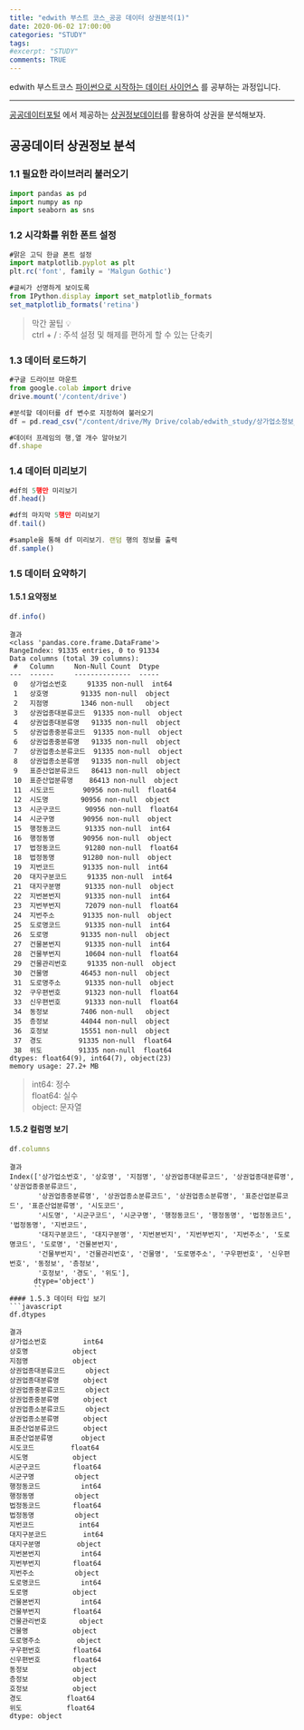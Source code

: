 ```yaml
---
title: "edwith 부스트 코스_공공 데이터 상권분석(1)"
date: 2020-06-02 17:00:00
categories: "STUDY"
tags:
#excerpt: "STUDY"
comments: TRUE
---
```


edwith 부스트코스 [파이썬으로 시작하는 데이터 사이언스](https://www.edwith.org/boostcourse-ds-510/joinLectures/28137) 를 공부하는 과정입니다.  
  
  --------------------------------------------------------
[공공데이터포털](https://www.data.go.kr/) 에서 제공하는 [상권정보데이터](https://www.data.go.kr/data/15012005/fileData.do)를 활용하여 상권을 분석해보자.  
  
  
## 공공데이터 상권정보 분석  
  
### 1.1 필요한 라이브러리 불러오기  
```javascript
import pandas as pd
import numpy as np
import seaborn as sns
```

### 1.2 시각화를 위한 폰트 설정  
```javascript
#맑은 고딕 한글 폰트 설정
import matplotlib.pyplot as plt
plt.rc('font', family = 'Malgun Gothic')

#글씨가 선명하게 보이도록
from IPython.display import set_matplotlib_formats
set_matplotlib_formats('retina')
```
> 막간 꿀팁 :bulb:   
ctrl + / : 주석 설정 및 해제를 편하게 할 수 있는 단축키
  
### 1.3 데이터 로드하기 
```javascript
#구글 드라이브 마운트
from google.colab import drive
drive.mount('/content/drive')
```
```javascript
#분석할 데이터를 df 변수로 지정하여 불러오기
df = pd.read_csv("/content/drive/My Drive/colab/edwith_study/상가업소정보_의료기관_201909.csv")

#데이터 프레임의 행,열 개수 알아보기
df.shape
```

### 1.4 데이터 미리보기  
```javascript
#df의 5행만 미리보기
df.head()
```
```javascript
#df의 마지막 5행만 미리보기
df.tail()
```
```javascript
#sample을 통해 df 미리보기. 랜덤 행의 정보를 출력
df.sample()
```

### 1.5 데이터 요약하기  
#### 1.5.1 요약정보  
```javascript
df.info()
```

```
결과
<class 'pandas.core.frame.DataFrame'>
RangeIndex: 91335 entries, 0 to 91334
Data columns (total 39 columns):
 #   Column     Non-Null Count  Dtype  
---  ------     --------------  -----  
 0   상가업소번호     91335 non-null  int64  
 1   상호명        91335 non-null  object 
 2   지점명        1346 non-null   object 
 3   상권업종대분류코드  91335 non-null  object 
 4   상권업종대분류명   91335 non-null  object 
 5   상권업종중분류코드  91335 non-null  object 
 6   상권업종중분류명   91335 non-null  object 
 7   상권업종소분류코드  91335 non-null  object 
 8   상권업종소분류명   91335 non-null  object 
 9   표준산업분류코드   86413 non-null  object 
 10  표준산업분류명    86413 non-null  object 
 11  시도코드       90956 non-null  float64
 12  시도명        90956 non-null  object 
 13  시군구코드      90956 non-null  float64
 14  시군구명       90956 non-null  object 
 15  행정동코드      91335 non-null  int64  
 16  행정동명       90956 non-null  object 
 17  법정동코드      91280 non-null  float64
 18  법정동명       91280 non-null  object 
 19  지번코드       91335 non-null  int64  
 20  대지구분코드     91335 non-null  int64  
 21  대지구분명      91335 non-null  object 
 22  지번본번지      91335 non-null  int64  
 23  지번부번지      72079 non-null  float64
 24  지번주소       91335 non-null  object 
 25  도로명코드      91335 non-null  int64  
 26  도로명        91335 non-null  object 
 27  건물본번지      91335 non-null  int64  
 28  건물부번지      10604 non-null  float64
 29  건물관리번호     91335 non-null  object 
 30  건물명        46453 non-null  object 
 31  도로명주소      91335 non-null  object 
 32  구우편번호      91323 non-null  float64
 33  신우편번호      91333 non-null  float64
 34  동정보        7406 non-null   object 
 35  층정보        44044 non-null  object 
 36  호정보        15551 non-null  object 
 37  경도         91335 non-null  float64
 38  위도         91335 non-null  float64
dtypes: float64(9), int64(7), object(23)
memory usage: 27.2+ MB
```
> int64: 정수  
float64: 실수  
object: 문자열  

#### 1.5.2 컬럼명 보기  
```javascript
df.columns
```
```
결과
Index(['상가업소번호', '상호명', '지점명', '상권업종대분류코드', '상권업종대분류명', '상권업종중분류코드',
       '상권업종중분류명', '상권업종소분류코드', '상권업종소분류명', '표준산업분류코드', '표준산업분류명', '시도코드',
       '시도명', '시군구코드', '시군구명', '행정동코드', '행정동명', '법정동코드', '법정동명', '지번코드',
       '대지구분코드', '대지구분명', '지번본번지', '지번부번지', '지번주소', '도로명코드', '도로명', '건물본번지',
       '건물부번지', '건물관리번호', '건물명', '도로명주소', '구우편번호', '신우편번호', '동정보', '층정보',
       '호정보', '경도', '위도'],
      dtype='object')
      ```
#### 1.5.3 데이터 타입 보기
```javascript
df.dtypes
```
```
결과
상가업소번호         int64
상호명           object
지점명           object
상권업종대분류코드     object
상권업종대분류명      object
상권업종중분류코드     object
상권업종중분류명      object
상권업종소분류코드     object
상권업종소분류명      object
표준산업분류코드      object
표준산업분류명       object
시도코드         float64
시도명           object
시군구코드        float64
시군구명          object
행정동코드          int64
행정동명          object
법정동코드        float64
법정동명          object
지번코드           int64
대지구분코드         int64
대지구분명         object
지번본번지          int64
지번부번지        float64
지번주소          object
도로명코드          int64
도로명           object
건물본번지          int64
건물부번지        float64
건물관리번호        object
건물명           object
도로명주소         object
구우편번호        float64
신우편번호        float64
동정보           object
층정보           object
호정보           object
경도           float64
위도           float64
dtype: object
```
